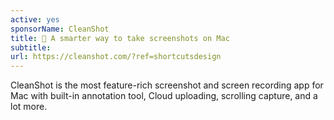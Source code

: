```yaml
---
active: yes
sponsorName: CleanShot
title: 📸 A smarter way to take screenshots on Mac
subtitle: 
url: https://cleanshot.com/?ref=shortcutsdesign
---
```


CleanShot is the most feature-rich screenshot and screen recording app for Mac with built-in annotation tool, Cloud uploading, scrolling capture, and a lot more.